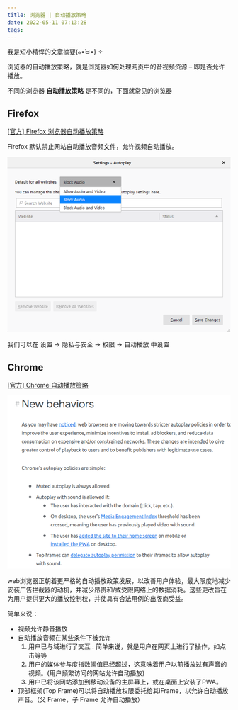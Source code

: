 ```yaml
---
title: 浏览器 | 自动播放策略
date: 2022-05-11 07:13:28
tags:
---
```


我是短小精悍的文章摘要(๑•̀ㅂ•́) ✧

<!-- more -->

浏览器的自动播放策略，就是浏览器如何处理网页中的音视频资源 – 即是否允许播放。

不同的浏览器 **自动播放策略** 是不同的，下面就常见的浏览器

## Firefox

[[官方\] Firefox 浏览器自动播放策略](https://support.mozilla.org/zh-CN/kb/Firefox的媒体自动播放设置)

Firefox 默认禁止网站自动播放音频文件，允许视频自动播放。

![Fx69Permissions-BlockAutoplay](../assets/2019-07-23-12-37-05-13bc40.png)

我们可以在 设置 -> 隐私与安全 -> 权限 -> 自动播放 中设置

## Chrome

[[官方\] Chrome 自动播放策略](https://developer.chrome.com/blog/autoplay/)

![img](../assets/图片-9.png)

web浏览器正朝着更严格的自动播放政策发展，以改善用户体验，最大限度地减少安装广告拦截器的动机，并减少昂贵和/或受限网络上的数据消耗。这些更改旨在为用户提供更大的播放控制权，并使具有合法用例的出版商受益。

简单来说：

- 视频允许静音播放
- 自动播放音频在某些条件下被允许
  1. 用户已与域进行了交互 : 简单来说，就是用户在网页上进行了操作，如点击等等
  2. 用户的媒体参与度指数阈值已经超过，这意味着用户以前播放过有声音的视频。(用户频繁访问的网站允许自动播放)
  3. 用户已将该网站添加到移动设备的主屏幕上，或在桌面上安装了PWA。
- 顶部框架(Top Frame)可以将自动播放权限委托给其iFrame，以允许自动播放声音。（父 Frame，子 Frame 允许自动播放）